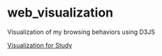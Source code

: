 # web_visualization
Visualization of my browsing behaviors using D3JS

[Visualization for Study](https://aarjavchauhan.github.io/web_visualization/)
